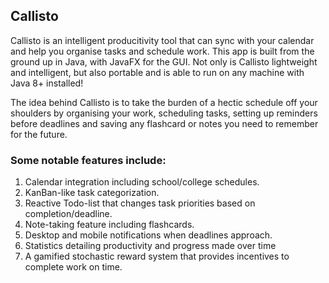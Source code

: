 ## Callisto

Callisto is an intelligent producitivity tool that can sync with your calendar and help you organise tasks and schedule work. This app is built from the ground up in Java, with JavaFX for the GUI. Not only is Callisto lightweight and intelligent, but also portable and is able to run on any machine with Java 8+ installed!

The idea behind Callisto is to take the burden of a hectic schedule off your shoulders by organising your work, scheduling tasks, setting up reminders before deadlines and saving any flashcard or notes you need to remember for the future. 

### Some notable features include:
1. Calendar integration including school/college schedules.
2. KanBan-like task categorization.
3. Reactive Todo-list that changes task priorities based on completion/deadline.
4. Note-taking feature including flashcards.
5. Desktop and mobile notifications when deadlines approach.
6. Statistics detailing productivity and progress made over time
7. A gamified stochastic reward system that provides incentives to complete work on time.
